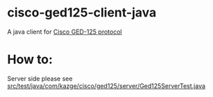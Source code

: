 # cisco-ged125-client-java

A java client for [Cisco GED-125 protocol](https://developer.cisco.com/site/ivr-protocol/overview/)

# How to:

Server side please see [src/test/java/com/kazge/cisco/ged125/server/Ged125ServerTest.java](./src/test/java/com/kazge/cisco/ged125/server/Ged125ServerTest.java)
